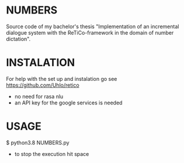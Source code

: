 # NUMBERS 

Source code of my bachelor's thesis "Implementation of an incremental dialogue system with the ReTiCo-framework in the domain of number dictation".

# INSTALATION

For help with the set up and instalation go see https://github.com/Uhlo/retico

  - no need for rasa nlu
  - an API key for the google services is needed

# USAGE

$ python3.8 NUMBERS.py

  - to stop the execution hit space
